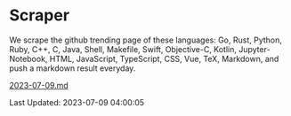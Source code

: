 # Scraper

We scrape the github trending page of these languages: Go, Rust, Python, Ruby, C++, C, Java, Shell, Makefile, Swift, Objective-C, Kotlin, Jupyter-Notebook, HTML, JavaScript, TypeScript, CSS, Vue, TeX, Markdown, and push a markdown result everyday.

[2023-07-09.md](https://github.com/yangwenmai/github-trending-backup/blob/master/2023-07-09.md)

Last Updated: 2023-07-09 04:00:05